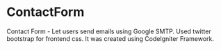 ContactForm
===========

Contact Form - Let users send emails using Google SMTP. Used twitter bootstrap for frontend css. It was created using CodeIgniter Framework.

